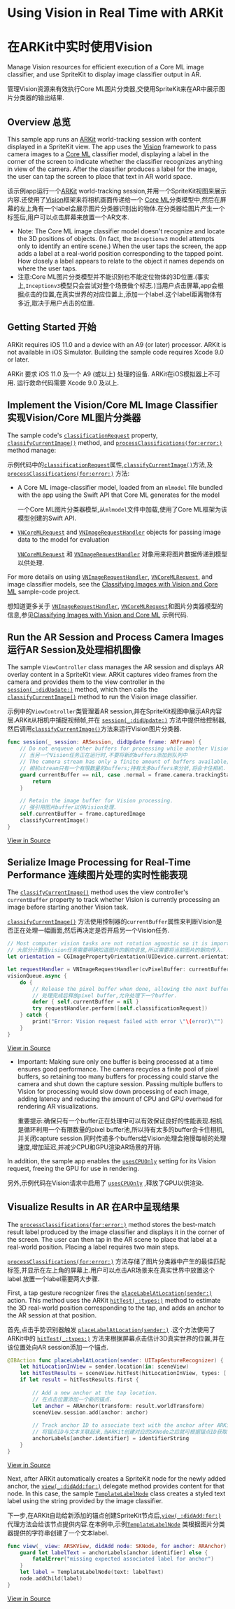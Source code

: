 # Using Vision in Real Time with ARKit

# 在ARKit中实时使用Vision

Manage Vision resources for efficient execution of a Core ML image classifier, and use SpriteKit to display image classifier output in AR.

管理Vision资源来有效执行Core ML图片分类器,交使用SpriteKit来在AR中展示图片分类器的输出结果.

## Overview 总览

This sample app runs an [ARKit][0] world-tracking session with content displayed in a SpriteKit view. The app uses the [Vision][1] framework to pass camera images to a [Core ML][2] classifier model, displaying a label in the corner of the screen to indicate whether the classifier recognizes anything in view of the camera. After the classifier produces a label for the image, the user can tap the screen to place that text in AR world space. 

该示例app运行一个[ARKit][0] world-tracking session,并用一个SpriteKit视图来展示内容.还使用了[Vision][1]框架来将相机画面传递给一个 [Core ML][2]分类模型中,然后在屏幕的左上角有一个label会展示图片分类器识别出的物体.在分类器给图片产生一个标签后,用户可以点击屏幕来放置一个AR文本.

- Note: The Core ML image classifier model doesn't recognize and locate the 3D positions of objects. (In fact, the `Inceptionv3` model attempts only to identify an entire scene.) When the user taps the screen, the app adds a label at a real-world position corresponding to the tapped point. How closely a label appears to relate to the object it names depends on where the user taps.
- 注意:Core ML图片分类模型并不能识别也不能定位物体的3D位置.(事实上,`Inceptionv3`模型只会尝试对整个场景做个标志.)当用户点击屏幕,app会根据点击的位置,在真实世界的对应位置上,添加一个label.这个label距离物体有多近,取决于用户点击的位置.


[0]:https://developer.apple.com/documentation/arkit
[1]:https://developer.apple.com/documentation/vision
[2]:https://developer.apple.com/documentation/coreml

## Getting Started 开始

ARKit requires iOS 11.0 and a device with an A9 (or later) processor. ARKit is not available in iOS Simulator. Building the sample code requires Xcode 9.0 or later.

ARKit 要求 iOS 11.0 及一个 A9 (或以上) 处理的设备. ARKit在iOS模拟器上不可用. 运行救命代码需要 Xcode 9.0 及以上.

## Implement the Vision/Core ML Image Classifier 实现Vision/Core ML图片分类器



The sample code's [`classificationRequest`](x-source-tag://ClassificationRequest) property, [`classifyCurrentImage()`](x-source-tag://ClassifyCurrentImage) method, and [`processClassifications(for:error:)`](x-source-tag://ProcessClassifications) method manage:

示例代码中的[`classificationRequest`](x-source-tag://ClassificationRequest)属性,[`classifyCurrentImage()`](x-source-tag://ClassifyCurrentImage)方法,及[`processClassifications(for:error:)`](x-source-tag://ProcessClassifications) 方法:

- A Core ML image-classifier model, loaded from an `mlmodel` file bundled with the app using the Swift API that Core ML generates for the model

  一个Core ML图片分类器模型,从`mlmodel`文件中加载,使用了Core ML框架为该模型创建的Swift API.

- [`VNCoreMLRequest`][3] and [`VNImageRequestHandler`][4] objects for passing image data to the model for evaluation

  [`VNCoreMLRequest`][3] 和 [`VNImageRequestHandler`][4] 对象用来将图片数据传递到模型以供处理.

For more details on using [`VNImageRequestHandler`][4], [`VNCoreMLRequest`][3], and image classifier models, see the [Classifying Images with Vision and Core ML][5] sample-code project. 

想知道更多关于 [`VNImageRequestHandler`][4], [`VNCoreMLRequest`][3]和图片分类器模型的信息,参见[Classifying Images with Vision and Core ML][5] 示例代码.

[3]:https://developer.apple.com/documentation/vision/vncoremlrequest
[4]:https://developer.apple.com/documentation/vision/vnimagerequesthandler
[5]:https://developer.apple.com/documentation/vision/classifying_images_with_vision_and_core_ml

## Run the AR Session and Process Camera Images 运行AR Session及处理相机图像

The sample `ViewController` class manages the AR session and displays AR overlay content in a SpriteKit view. ARKit captures video frames from the camera and provides them to the view controller in the [`session(_:didUpdate:)`][6] method, which then calls the [`classifyCurrentImage()`](x-source-tag://ClassifyCurrentImage) method to run the Vision image classifier.

示例中的`ViewController`类管理着AR session,并在SpriteKit视图中展示AR内容层.ARKit从相机中捕捉视频帧,并在 [`session(_:didUpdate:)`][6] 方法中提供给控制器,然后调用[`classifyCurrentImage()`](x-source-tag://ClassifyCurrentImage)方法来运行Vision图片分类器.

``` swift
func session(_ session: ARSession, didUpdate frame: ARFrame) {
    // Do not enqueue other buffers for processing while another Vision task is still running.
    // 当另一个Vision任务正在运行时,不要将新的buffers添加到队列中
    // The camera stream has only a finite amount of buffers available; holding too many buffers for analysis would starve the camera.
    // 相机stream只有一个有限数量的buffers;持有太多buffers来分析,将会卡住相机.
    guard currentBuffer == nil, case .normal = frame.camera.trackingState else {
        return
    }
    
    // Retain the image buffer for Vision processing.
    // 强引用图片buffer以供Vision处理.
    self.currentBuffer = frame.capturedImage
    classifyCurrentImage()
}
```
[View in Source](x-source-tag://ConsumeARFrames)

[6]:https://developer.apple.com/documentation/arkit/arsessiondelegate/2865611-session

## Serialize Image Processing for Real-Time Performance 连续图片处理的实时性能表现

The [`classifyCurrentImage()`](x-source-tag://ClassifyCurrentImage) method uses the view controller's `currentBuffer` property to track whether Vision is currently processing an image before starting another Vision task. 

 [`classifyCurrentImage()`](x-source-tag://ClassifyCurrentImage) 方法使用控制器的`currentBuffer`属性来判断Vision是否正在处理一幅画面,然后再决定是否开启另一个Vision任务.

``` swift
// Most computer vision tasks are not rotation agnostic so it is important to pass in the orientation of the image with respect to device.
// 大部分计算型vision任务需要明确知道图片的朝向信息,所以需要将当前图片的朝向传入.
let orientation = CGImagePropertyOrientation(UIDevice.current.orientation)

let requestHandler = VNImageRequestHandler(cvPixelBuffer: currentBuffer!, orientation: orientation)
visionQueue.async {
    do {
        // Release the pixel buffer when done, allowing the next buffer to be processed.
        // 处理完成后释放pixel buffer,允许处理下一个buffer.
        defer { self.currentBuffer = nil }
        try requestHandler.perform([self.classificationRequest])
    } catch {
        print("Error: Vision request failed with error \"\(error)\"")
    }
}
```
[View in Source](x-source-tag://ClassifyCurrentImage)

- Important: Making sure only one buffer is being processed at a time ensures good performance. The camera recycles a finite pool of pixel buffers, so retaining too many buffers for processing could starve the camera and shut down the capture session. Passing multiple buffers to Vision for processing would slow down processing of each image, adding latency and reducing the amount of CPU and GPU overhead for rendering AR visualizations.

  重要提示:确保只有一个buffer正在处理中可以有效保证良好的性能表现.相机是循环利用一个有限数量的pixel buffer池,所以持有太多的buffer会卡住相机,并关闭capture session.同时传递多个buffers给Vision处理会拖慢每帧的处理速度,增加延迟,并减少CPU和GPU渲染AR场景的开销.

In addition, the sample app enables the [`usesCPUOnly`][7] setting for its Vision request, freeing the GPU for use in rendering.

另外,示例代码在Vision请求中启用了 [`usesCPUOnly`][7] ,释放了GPU以供渲染.

[7]:https://developer.apple.com/documentation/vision/vnrequest/2923480-usescpuonly

## Visualize Results in AR 在AR中呈现结果

The [`processClassifications(for:error:)`](x-source-tag://ProcessClassifications) method stores the best-match result label produced by the image classifier and displays it in the corner of the screen. The user can then tap in the AR scene to place that label at a real-world position. Placing a label requires two main steps. 

 [`processClassifications(for:error:)`](x-source-tag://ProcessClassifications) 方法存储了图片分类器中产生的最佳匹配标签,并显示在左上角的屏幕上.用户可以点击AR场景来在真实世界中放置这个label.放置一个label需要两大步骤.

First, a tap gesture recognizer fires the [`placeLabelAtLocation(sender:)`](x-source-tag://PlaceLabelAtLocation) action. This method uses the ARKit [`hitTest(_:types:)`][8] method to estimate the 3D real-world position corresponding to the tap, and adds an anchor to the AR session at that position.

首先,点击手势识别器触发 [`placeLabelAtLocation(sender:)`](x-source-tag://PlaceLabelAtLocation) .这个方法使用了ARKit中的 [`hitTest(_:types:)`][8] 方法来根据屏幕点击估计3D真实世界的位置,并在该位置处向AR session添加一个锚点.

``` swift
@IBAction func placeLabelAtLocation(sender: UITapGestureRecognizer) {
    let hitLocationInView = sender.location(in: sceneView)
    let hitTestResults = sceneView.hitTest(hitLocationInView, types: [.featurePoint, .estimatedHorizontalPlane])
    if let result = hitTestResults.first {
        
        // Add a new anchor at the tap location.
        // 在点击位置添加一个新的锚点.
        let anchor = ARAnchor(transform: result.worldTransform)
        sceneView.session.add(anchor: anchor)
        
        // Track anchor ID to associate text with the anchor after ARKit creates a corresponding SKNode.
        // 将锚点ID与文本关联起来,当ARKit创建对应的SKNode之后就可根据锚点ID获取关联的文本.
        anchorLabels[anchor.identifier] = identifierString
    }
}
```
[View in Source](x-source-tag://PlaceLabelAtLocation)

Next, after ARKit automatically creates a SpriteKit node for the newly added anchor, the [`view(_:didAdd:for:)`][9] delegate method provides content for that node. In this case, the sample [`TemplateLabelNode`](x-source-tag://TemplateLabelNode) class creates a styled text label using the string provided by the image classifier.

下一步,在ARKit自动给新添加的锚点创建SpriteKit节点后,[`view(_:didAdd:for:)`][9] 代理方法会给该节点提供内容.在本例中,示例[`TemplateLabelNode`](x-source-tag://TemplateLabelNode) 类根据图片分类器提供的字符串创建了一个文本label.

``` swift
func view(_ view: ARSKView, didAdd node: SKNode, for anchor: ARAnchor) {
    guard let labelText = anchorLabels[anchor.identifier] else {
        fatalError("missing expected associated label for anchor")
    }
    let label = TemplateLabelNode(text: labelText)
    node.addChild(label)
}
```
[View in Source](x-source-tag://UpdateARContent)

[8]:https://developer.apple.com/documentation/arkit/arskview/2875733-hittest
[9]:https://developer.apple.com/documentation/arkit/arskviewdelegate/2865588-view